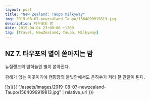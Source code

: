```yaml
---
layout: post
title: "New Zealand: Taupo milkyway"
img: 2019-08-07-newzealand-Taupo/1564099919813.jpg
description: 타우포의 밤
date: 2019-04-04 23:00:00 +1200
tag: [Travel, NewZealand, Taupo, Milkyway]
---
```


## NZ 7. 타우포의 별이 쏟아지는 밤

뉴질랜드의 밤하늘엔 별이 쏟아진다.

광해가 없는 이곳이기에 캠핑장의 불빛안에서도 은하수가 저리 잘 관찰이 된다.

![s]({{ "/assets/images/2019-08-07-newzealand-Taupo/1564099919813.jpg"   | relative_url }})
